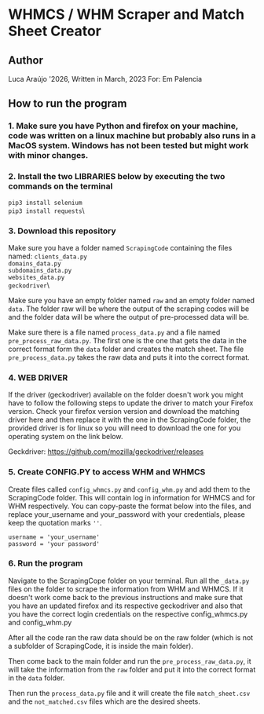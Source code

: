 # WHMCS / WHM Scraper and Match Sheet Creator

## Author
Luca Araújo '2026, Written in March, 2023
For: Em Palencia

## How to run the program
### 1. Make sure you have Python and firefox on your machine, code was written on a linux machine but probably also runs in a MacOS system. Windows has not been tested but might work with minor changes.

### 2. Install the two LIBRARIES below by executing the two commands on the terminal
 `pip3 install selenium`\
 `pip3 install requests`\

### 3. Download this repository
Make sure you have a folder named `ScrapingCode` containing the files named:
`clients_data.py`\
`domains_data.py`\
`subdomains_data.py`\
`websites_data.py`\
`geckodriver`\

Make sure you have an empty folder named `raw` and an empty folder named `data`. The folder raw will be where the output of the scraping codes will be and the folder data will be where the output of pre-processed data will be.

Make sure there is a file named `process_data.py` and a file named `pre_process_raw_data.py`. The first one is the one that gets the data in the correct format form the `data` folder and creates the match sheet. The file `pre_process_data.py` takes the raw data and puts it into the correct format.

### 4. WEB DRIVER
If the driver (geckodriver) available on the folder doesn't work you might have to follow the following steps to update the driver to match your Firefox version. Check your firefox version version and download the matching driver here and then replace it with the one in the ScrapingCode folder, the provided driver is for linux so you will need to download the one for you operating system on the link below.

Geckdriver: https://github.com/mozilla/geckodriver/releases

### 5. Create CONFIG.PY to access WHM and WHMCS
Create files called `config_whmcs.py` and `config_whm.py` and add them to the ScrapingCode folder. This will contain log in information for WHMCS and for WHM respectively. You can copy-paste the format below into the files, and replace your_username and your_password with your credentials, please keep the quotation marks `''`.
```
username = 'your_username'
password = 'your password'
```

### 6. Run the program

Navigate to the ScrapingCope folder on your terminal. Run all the `_data.py` files on the folder to scrape the information from WHM and WHMCS.
If it doesn't work come back to the previous instructions and make sure that you have an updated firefox and its respective geckodriver and also that you have the correct login credentials on the respective config_whmcs.py and config_whm.py

After all the code ran the raw data should be on the raw folder (which is not a subfolder of ScrapingCode, it is inside the main folder).

Then come back to the main folder and run the `pre_process_raw_data.py`, it will take the information from the `raw` folder and put it into the correct format in the `data` folder.

Then run the `process_data.py` file and it will create the file `match_sheet.csv` and the `not_matched.csv` files which are the desired sheets.


